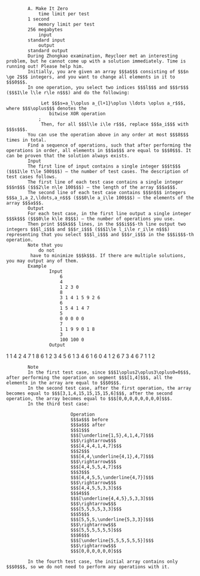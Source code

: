 			A. Make It Zero
				time limit per test
			1 second
				memory limit per test
			256 megabytes
				input
			standard input
				output
			standard output
			During Zhongkao examination, Reycloer met an interesting problem, but he cannot come up with a solution immediately. Time is running out! Please help him.
			Initially, you are given an array $$$a$$$ consisting of $$$n \ge 2$$$ integers, and you want to change all elements in it to $$$0$$$.
			In one operation, you select two indices $$$l$$$ and $$$r$$$ ($$$1\le l\le r\le n$$$) and do the following:
			 
				 Let $$$s=a_l\oplus a_{l+1}\oplus \ldots \oplus a_r$$$, where $$$\oplus$$$ denotes the 
					bitwise XOR operation
				; 
				 Then, for all $$$l\le i\le r$$$, replace $$$a_i$$$ with $$$s$$$. 
			You can use the operation above in any order at most $$$8$$$ times in total.
			Find a sequence of operations, such that after performing the operations in order, all elements in $$$a$$$ are equal to $$$0$$$. It can be proven that the solution always exists.
			Input
			The first line of input contains a single integer $$$t$$$ ($$$1\le t\le 500$$$) — the number of test cases. The description of test cases follows.
			The first line of each test case contains a single integer $$$n$$$ ($$$2\le n\le 100$$$) — the length of the array $$$a$$$.
			The second line of each test case contains $$$n$$$ integers $$$a_1,a_2,\ldots,a_n$$$ ($$$0\le a_i\le 100$$$) — the elements of the array $$$a$$$.
			Output
			For each test case, in the first line output a single integer $$$k$$$ ($$$0\le k\le 8$$$) — the number of operations you use.
			Then print $$$k$$$ lines, in the $$$i$$$-th line output two integers $$$l_i$$$ and $$$r_i$$$ ($$$1\le l_i\le r_i\le n$$$) representing that you select $$$l_i$$$ and $$$r_i$$$ in the $$$i$$$-th operation. 
			Note that you 
				do not
			 have to minimize $$$k$$$. If there are multiple solutions, you may output any of them.
			Example
					Input
						6
						4
						1 2 3 0
						8
						3 1 4 1 5 9 2 6
						6
						1 5 4 1 4 7
						5
						0 0 0 0 0
						7
						1 1 9 9 0 1 8
						3
						100 100 0
					Output
					
1
1 4
2
4 7
1 8
6
1 2
3 4
5 6
1 3
4 6
1 6
0
4
1 2
6 7
3 4
6 7
1
1 2

			Note
			In the first test case, since $$$1\oplus2\oplus3\oplus0=0$$$, after performing the operation on segment $$$[1,4]$$$, all the elements in the array are equal to $$$0$$$.
			In the second test case, after the first operation, the array becomes equal to $$$[3,1,4,15,15,15,15,6]$$$, after the second operation, the array becomes equal to $$$[0,0,0,0,0,0,0,0]$$$.
			In the third test case:
			 
							Operation
							$$$a$$$ before
							$$$a$$$ after
							$$$1$$$
							$$$[\underline{1,5},4,1,4,7]$$$
							$$$\rightarrow$$$
							$$$[4,4,4,1,4,7]$$$
							$$$2$$$
							$$$[4,4,\underline{4,1},4,7]$$$
							$$$\rightarrow$$$
							$$$[4,4,5,5,4,7]$$$
							$$$3$$$
							$$$[4,4,5,5,\underline{4,7}]$$$
							$$$\rightarrow$$$
							$$$[4,4,5,5,3,3]$$$
							$$$4$$$
							$$$[\underline{4,4,5},5,3,3]$$$
							$$$\rightarrow$$$
							$$$[5,5,5,5,3,3]$$$
							$$$5$$$
							$$$[5,5,5,\underline{5,3,3}]$$$
							$$$\rightarrow$$$
							$$$[5,5,5,5,5,5]$$$
							$$$6$$$
							$$$[\underline{5,5,5,5,5,5}]$$$
							$$$\rightarrow$$$
							$$$[0,0,0,0,0,0]$$$
			 
			In the fourth test case, the initial array contains only $$$0$$$, so we do not need to perform any operations with it.
